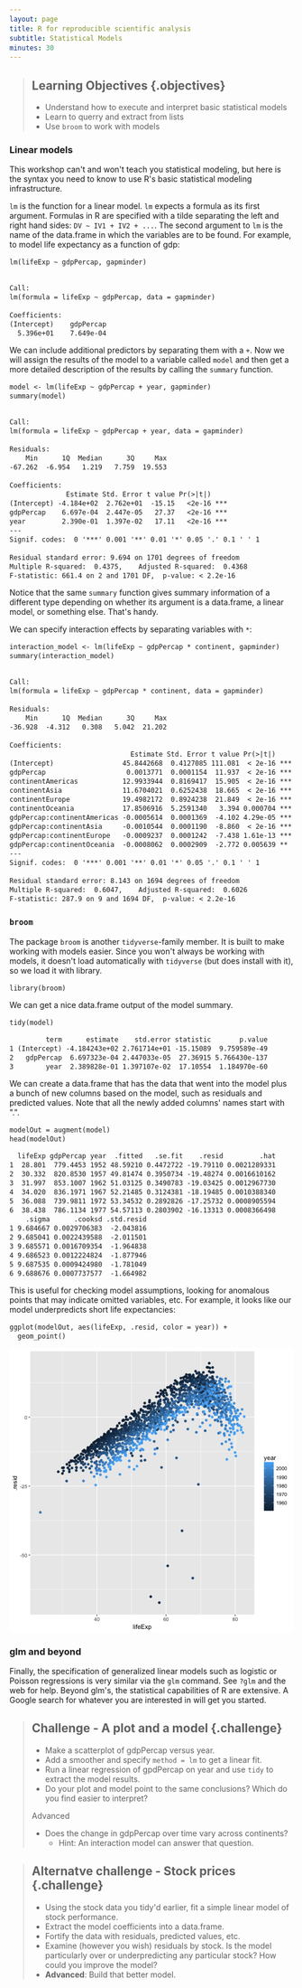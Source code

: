 ```yaml
---
layout: page
title: R for reproducible scientific analysis
subtitle: Statistical Models
minutes: 30
---
```




> ## Learning Objectives {.objectives}
>
> * Understand how to execute and interpret basic statistical models
> * Learn to querry and extract from lists
> * Use `broom` to work with models

### Linear models

This workshop can't and won't teach you statistical modeling, but here is the syntax you need to know to use R's basic statistical modeling infrastructure.

`lm` is the function for a linear model. `lm` expects a formula as its first argument. Formulas in R are specified with a tilde separating the left and right hand sides: `DV ~ IV1 + IV2 + ...`. The second argument to `lm` is the name of the data.frame in which the variables are to be found. For example, to model life expectancy as a function of gdp:


~~~{.r}
lm(lifeExp ~ gdpPercap, gapminder)
~~~



~~~{.output}

Call:
lm(formula = lifeExp ~ gdpPercap, data = gapminder)

Coefficients:
(Intercept)    gdpPercap  
  5.396e+01    7.649e-04  

~~~

We can include additional predictors by separating them with a `+`. Now we will assign the results of the model to a variable called `model` and then get a more detailed description of the results by calling the `summary` function.


~~~{.r}
model <- lm(lifeExp ~ gdpPercap + year, gapminder)
summary(model)
~~~



~~~{.output}

Call:
lm(formula = lifeExp ~ gdpPercap + year, data = gapminder)

Residuals:
    Min      1Q  Median      3Q     Max 
-67.262  -6.954   1.219   7.759  19.553 

Coefficients:
              Estimate Std. Error t value Pr(>|t|)    
(Intercept) -4.184e+02  2.762e+01  -15.15   <2e-16 ***
gdpPercap    6.697e-04  2.447e-05   27.37   <2e-16 ***
year         2.390e-01  1.397e-02   17.11   <2e-16 ***
---
Signif. codes:  0 '***' 0.001 '**' 0.01 '*' 0.05 '.' 0.1 ' ' 1

Residual standard error: 9.694 on 1701 degrees of freedom
Multiple R-squared:  0.4375,	Adjusted R-squared:  0.4368 
F-statistic: 661.4 on 2 and 1701 DF,  p-value: < 2.2e-16

~~~

Notice that the same `summary` function gives summary information of a different type depending on whether its argument is a data.frame, a linear model, or something else. That's handy.

We can specify interaction effects by separating variables with `*`:


~~~{.r}
interaction_model <- lm(lifeExp ~ gdpPercap * continent, gapminder)
summary(interaction_model)
~~~



~~~{.output}

Call:
lm(formula = lifeExp ~ gdpPercap * continent, data = gapminder)

Residuals:
    Min      1Q  Median      3Q     Max 
-36.928  -4.312   0.308   5.042  21.202 

Coefficients:
                              Estimate Std. Error t value Pr(>|t|)    
(Intercept)                 45.8442668  0.4127085 111.081  < 2e-16 ***
gdpPercap                    0.0013771  0.0001154  11.937  < 2e-16 ***
continentAmericas           12.9933944  0.8169417  15.905  < 2e-16 ***
continentAsia               11.6704021  0.6252438  18.665  < 2e-16 ***
continentEurope             19.4982172  0.8924238  21.849  < 2e-16 ***
continentOceania            17.8506916  5.2591340   3.394 0.000704 ***
gdpPercap:continentAmericas -0.0005614  0.0001369  -4.102 4.29e-05 ***
gdpPercap:continentAsia     -0.0010544  0.0001190  -8.860  < 2e-16 ***
gdpPercap:continentEurope   -0.0009237  0.0001242  -7.438 1.61e-13 ***
gdpPercap:continentOceania  -0.0008062  0.0002909  -2.772 0.005639 ** 
---
Signif. codes:  0 '***' 0.001 '**' 0.01 '*' 0.05 '.' 0.1 ' ' 1

Residual standard error: 8.143 on 1694 degrees of freedom
Multiple R-squared:  0.6047,	Adjusted R-squared:  0.6026 
F-statistic: 287.9 on 9 and 1694 DF,  p-value: < 2.2e-16

~~~



### `broom`

The package `broom` is another `tidyverse`-family member. It is built to make working with models easier. Since you won't always be working with models, it doesn't load automatically with `tidyverse` (but does install with it), so we load it with library.


~~~{.r}
library(broom)
~~~

We can get a nice data.frame output of the model summary.


~~~{.r}
tidy(model)
~~~



~~~{.output}
         term      estimate    std.error statistic       p.value
1 (Intercept) -4.184243e+02 2.761714e+01 -15.15089  9.759589e-49
2   gdpPercap  6.697323e-04 2.447033e-05  27.36915 5.766430e-137
3        year  2.389828e-01 1.397107e-02  17.10554  1.184970e-60

~~~

We can create a data.frame that has the data that went into the model plus a bunch of new columns based on the model, such as residuals and predicted values. Note that all the newly added columns' names start with ".".


~~~{.r}
modelOut = augment(model)
head(modelOut)
~~~



~~~{.output}
  lifeExp gdpPercap year  .fitted   .se.fit    .resid         .hat
1  28.801  779.4453 1952 48.59210 0.4472722 -19.79110 0.0021289331
2  30.332  820.8530 1957 49.81474 0.3950734 -19.48274 0.0016610162
3  31.997  853.1007 1962 51.03125 0.3490783 -19.03425 0.0012967730
4  34.020  836.1971 1967 52.21485 0.3124381 -18.19485 0.0010388340
5  36.088  739.9811 1972 53.34532 0.2892826 -17.25732 0.0008905594
6  38.438  786.1134 1977 54.57113 0.2803902 -16.13313 0.0008366498
    .sigma      .cooksd .std.resid
1 9.684667 0.0029706383  -2.043816
2 9.685041 0.0022439588  -2.011501
3 9.685571 0.0016709354  -1.964838
4 9.686523 0.0012224824  -1.877946
5 9.687535 0.0009424980  -1.781049
6 9.688676 0.0007737577  -1.664982

~~~

This is useful for checking model assumptions, looking for anomalous points that may indicate omitted variables, etc. For example, it looks like our model underpredicts short life expectancies:


~~~{.r}
ggplot(modelOut, aes(lifeExp, .resid, color = year)) + 
  geom_point()
~~~

<img src="fig/unnamed-chunk-7-1.png" title="plot of chunk unnamed-chunk-7" alt="plot of chunk unnamed-chunk-7" style="display: block; margin: auto;" />


### glm and beyond

Finally, the specification of generalized linear models such as logistic or Poisson regressions is very similar via the `glm` command. See `?glm` and the web for help. Beyond glm's, the statistical capabilities of R are extensive. A Google search for whatever you are interested in will get you started.



> ## Challenge - A plot and a model {.challenge}
>
> - Make a scatterplot of gdpPercap versus year.  
> - Add a smoother and specify `method = lm` to get a linear fit.  
> - Run a linear regression of gpdPercap on year and use `tidy` to extract the model results.  
> - Do your plot and model point to the same conclusions? Which do you find easier to interpret?
>
> Advanced  
>
> - Does the change in gdpPercap over time vary across continents?  
>   - Hint: An interaction model can answer that question.


> ## Alternatve challenge - Stock prices {.challenge}
>
> - Using the stock data you tidy'd earlier, fit a simple linear model of stock performance.   
> - Extract the model coefficients into a data.frame.  
> - Fortify the data with residuals, predicted values, etc.  
> - Examine (however you wish) residuals by stock. Is the model particularly over or underpredicting any particular stock? How could you improve the model?  
> - **Advanced**: Build that better model.
